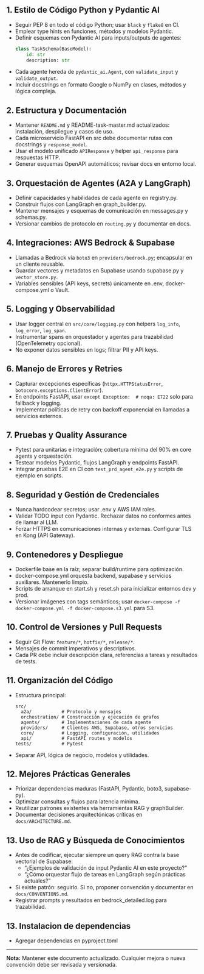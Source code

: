 ## 1. Estilo de Código Python y Pydantic AI

- Seguir PEP 8 en todo el código Python; usar `black` y `flake8` en CI.
- Emplear type hints en funciones, métodos y modelos Pydantic.
- Definir esquemas con Pydantic AI para inputs/outputs de agentes:
  ```python
  class TaskSchema(BaseModel):
      id: str
      description: str
  ```
- Cada agente hereda de `pydantic_ai.Agent`, con `validate_input` y `validate_output`.
- Incluir docstrings en formato Google o NumPy en clases, métodos y lógica compleja.

## 2. Estructura y Documentación

- Mantener `README.md` y README-task-master.md actualizados: instalación, despliegue y casos de uso.
- Cada microservicio FastAPI en src debe documentar rutas con docstrings y `response_model`.
- Usar el modelo unificado `APIResponse` y helper `api_response` para respuestas HTTP.
- Generar esquemas OpenAPI automáticos; revisar docs en entorno local.

## 3. Orquestación de Agentes (A2A y LangGraph)

- Definir capacidades y habilidades de cada agente en registry.py.
- Construir flujos con LangGraph en graph_builder.py.
- Mantener mensajes y esquemas de comunicación en messages.py y schemas.py.
- Versionar cambios de protocolo en `routing.py` y documentar en docs.

## 4. Integraciones: AWS Bedrock & Supabase

- Llamadas a Bedrock vía `boto3` en `providers/bedrock.py`; encapsular en un cliente reusable.
- Guardar vectores y metadatos en Supabase usando supabase.py y `vector_store.py`.
- Variables sensibles (API keys, secrets) únicamente en .env, docker-compose.yml o Vault.

## 5. Logging y Observabilidad

- Usar logger central en `src/core/logging.py` con helpers `log_info`, `log_error`, `log_span`.
- Instrumentar spans en orquestador y agentes para trazabilidad (OpenTelemetry opcional).
- No exponer datos sensibles en logs; filtrar PII y API keys.

## 6. Manejo de Errores y Retries

- Capturar excepciones específicas (`httpx.HTTPStatusError`, `botocore.exceptions.ClientError`).
- En endpoints FastAPI, usar `except Exception:  # noqa: E722` solo para fallback y logging.
- Implementar políticas de retry con backoff exponencial en llamadas a servicios externos.

## 7. Pruebas y Quality Assurance

- Pytest para unitarias e integración; cobertura mínima del 90% en core agents y orquestación.
- Testear modelos Pydantic, flujos LangGraph y endpoints FastAPI.
- Integrar pruebas E2E en CI con `test_prd_agent_e2e.py` y scripts de ejemplo en scripts.

## 8. Seguridad y Gestión de Credenciales

- Nunca hardcodear secretos; usar .env y AWS IAM roles.
- Validar TODO input con Pydantic. Rechazar datos no conformes antes de llamar al LLM.
- Forzar HTTPS en comunicaciones internas y externas. Configurar TLS en Kong (API Gateway).

## 9. Contenedores y Despliegue

- Dockerfile base en la raíz; separar build/runtime para optimización.
- docker-compose.yml orquesta backend, supabase y servicios auxiliares. Mantenerlo limpio.
- Scripts de arranque en start.sh y reset.sh para inicializar entornos dev y prod.
- Versionar imágenes con tags semánticos; usar `docker-compose -f docker-compose.yml -f docker-compose.s3.yml` para S3.

## 10. Control de Versiones y Pull Requests

- Seguir Git Flow: `feature/*`, `hotfix/*`, `release/*`.
- Mensajes de commit imperativos y descriptivos.
- Cada PR debe incluir descripción clara, referencias a tareas y resultados de tests.

## 11. Organización del Código

- Estructura principal:
  ```
  src/
    a2a/           # Protocolo y mensajes
    orchestration/ # Construcción y ejecución de grafos
    agents/        # Implementaciones de cada agente
    providers/     # Clientes AWS, Supabase, otros servicios
    core/          # Logging, configuración, utilidades
    api/           # FastAPI routes y modelos
  tests/           # Pytest
  ```
- Separar API, lógica de negocio, modelos y utilidades.

## 12. Mejores Prácticas Generales

- Priorizar dependencias maduras (FastAPI, Pydantic, boto3, supabase-py).
- Optimizar consultas y flujos para latencia mínima.
- Reutilizar patrones existentes vía herramientas RAG y graphBuilder.
- Documentar decisiones arquitectónicas críticas en `docs/ARCHITECTURE.md`.

## 13. Uso de RAG y Búsqueda de Conocimientos

- Antes de codificar, ejecutar siempre un query RAG contra la base vectorial de Supabase:
  - “¿Ejemplos de validación de input Pydantic AI en este proyecto?”
  - “¿Cómo orquestar flujo de tareas en LangGraph según prácticas actuales?”
- Si existe patrón: seguirlo. Si no, proponer convención y documentar en `docs/CONVENTIONS.md`.
- Registrar prompts y resultados en bedrock_detailed.log para trazabilidad.

## 13. Instalacion de dependencias
- Agregar dependencias en pyproject.toml

---

**Nota:** Mantener este documento actualizado. Cualquier mejora o nueva convención debe ser revisada y versionada.